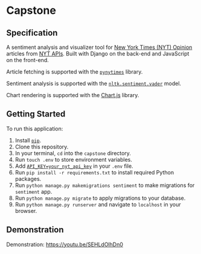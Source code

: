 # Capstone

## Specification

A sentiment analysis and visualizer tool for [New York Times (NYT) Opinion](https://www.nytimes.com/section/opinion) articles from [NYT APIs](https://developer.nytimes.com/apis). Built with Django on the back-end and JavaScript on the front-end.

Article fetching is supported with the [```pynytimes```](https://pynytimes.michadenheijer.com/) library. 

Sentiment analysis is supported with the [```nltk.sentiment.vader```](https://www.nltk.org/_modules/nltk/sentiment/vader.html) model.

Chart rendering is supported with the [Chart.js](https://www.chartjs.org/) library.

## Getting Started

To run this application:

1. Install [```pip```](https://pip.pypa.io/en/stable/installation/).
2. Clone this repository.
3. In your terminal, ```cd``` into the ```capstone``` directory.
4. Run ```touch .env``` to store environment variables.
5. Add [```API_KEY=your_nyt_api_key```](https://developer.nytimes.com/get-started) in your ```.env``` file.
6. Run ```pip install -r requirements.txt``` to install required Python packages.
7. Run ```python manage.py makemigrations sentiment``` to make migrations for ```sentiment``` app.
8. Run ```python manage.py migrate``` to apply migrations to your database.
9. Run ```python manage.py runserver``` and navigate to ```localhost``` in your browser.

## Demonstration

Demonstration: https://youtu.be/SEHLdOlhDn0
